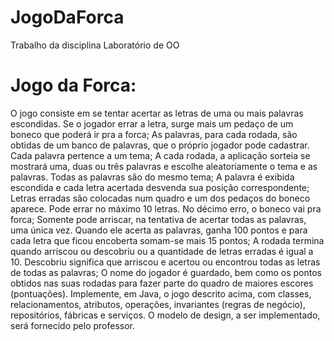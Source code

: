 # JogoDaForca
Trabalho da disciplina Laboratório de OO

# Jogo da Forca:
O jogo consiste em se tentar acertar as letras de uma ou mais palavras escondidas. Se o jogador errar a letra, surge mais um pedaço de um boneco que poderá ir pra a forca;
As palavras, para cada rodada, são obtidas de um banco de palavras, que o próprio jogador pode cadastrar. Cada palavra pertence a um tema;
A cada rodada, a aplicação sorteia se mostrará uma, duas ou três palavras e escolhe aleatoriamente o tema e as palavras. Todas as palavras são do mesmo tema;
A palavra é exibida escondida e cada letra acertada desvenda sua posição correspondente;
Letras erradas são colocadas num quadro e um dos pedaços do boneco aparece. Pode
errar no máximo 10 letras. No décimo erro, o boneco vai pra forca;
Somente pode arriscar, na tentativa de acertar todas as palavras, uma única vez.
Quando ele acerta as palavras, ganha 100 pontos e para cada letra que ficou encoberta
somam-se mais 15 pontos;
A rodada termina quando arriscou ou descobriu ou a quantidade de letras erradas é
igual a 10. Descobriu significa que arriscou e acertou ou encontrou todas as letras de
todas as palavras;
O nome do jogador é guardado, bem como os pontos obtidos nas suas rodadas para
fazer parte do quadro de maiores escores (pontuações).
Implemente, em Java, o jogo descrito acima, com classes, relacionamentos,
atributos, operações, invariantes (regras de negócio), repositórios, fábricas e
serviços. O modelo de design, a ser implementado, será fornecido pelo professor.